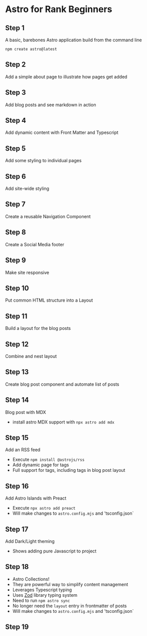 # Astro for Rank Beginners

## Step 1

A basic, barebones Astro application build from the command line

`npm create astro@latest`

## Step 2

Add a simple about page to illustrate how pages get added

## Step 3

Add blog posts and see markdown in action

## Step 4

Add dynamic content with Front Matter and Typescript

## Step 5

Add some styling to individual pages

## Step 6

Add site-wide styling

## Step 7

Create a reusable Navigation Component

## Step 8

Create a Social Media footer

## Step 9

Make site responsive

## Step 10

 Put common HTML structure into a Layout

## Step 11

Build a layout for the blog posts

## Step 12

Combine and nest layout

## Step 13

Create blog post component and automate list of posts

## Step 14

Blog post with MDX

* install astro MDX support with `npx astro add mdx`

## Step 15

Add an RSS feed

* Execute `npm install @astrojs/rss`
* Add dynamic page for tags
* Full support for tags, including tags in blog post layout

## Step 16

Add Astro Islands with Preact

* Execute `npx astro add preact`
* Will make changes to `astro.config.mjs` and 'tsconfig.json`

## Step 17

Add Dark/Light theming

* Shows adding pure Javascript to project

## Step 18

* Astro Collections!
* They are powerful way to simplify content management
* Leverages Typescript typing
* Uses [Zod](https://zod.dev/) library typing system
* Need to run `npm astro sync`
* No longer need the `layout` entry in frontmatter of posts
* Will make changes to `astro.config.mjs` and 'tsconfig.json`

## Step 19